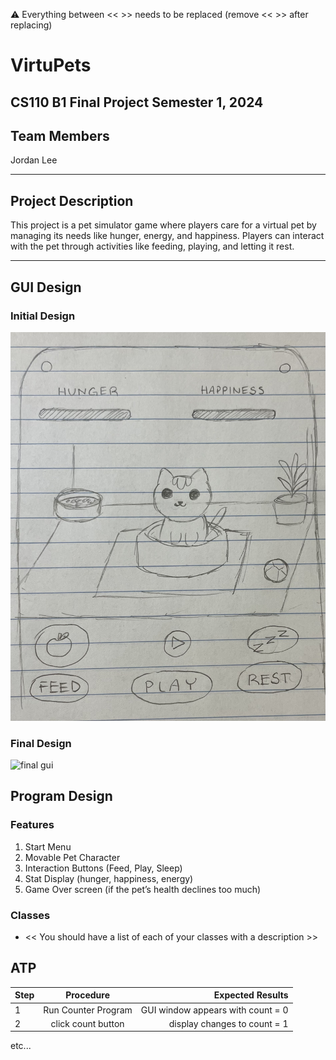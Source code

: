 
:warning: Everything between << >> needs to be replaced (remove << >> after replacing)

# VirtuPets
## CS110 B1 Final Project  Semester 1, 2024

## Team Members

Jordan Lee

***

## Project Description

This project is a pet simulator game where players care for a virtual pet by managing its needs like hunger, energy, and happiness. Players can interact with the pet through activities like feeding, playing, and letting it rest.

***    

## GUI Design

### Initial Design

![initial gui](assets/gui.jpg)

### Final Design

![final gui](assets/finalgui.jpg)

## Program Design

### Features

1. Start Menu
2. Movable Pet Character
3. Interaction Buttons (Feed, Play, Sleep)
4. Stat Display (hunger, happiness, energy)
5. Game Over screen (if the pet’s health declines too much)

### Classes

- << You should have a list of each of your classes with a description >>

## ATP

| Step                 |Procedure             |Expected Results                   |
|----------------------|:--------------------:|----------------------------------:|
|  1                   | Run Counter Program  |GUI window appears with count = 0  |
|  2                   | click count button   | display changes to count = 1      |
etc...
